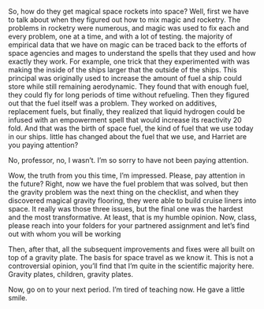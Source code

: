 So, how do they get magical space rockets into space? Well, first we
have to talk about when they figured out how to mix magic and rocketry.
The problems in rocketry were numerous, and magic was used to fix each
and every problem, one at a time, and with a lot of testing. the
majority of empirical data that we have on magic can be traced back to
the efforts of space agencies and mages to understand the spells that
they used and how exactly they work. For example, one trick that they
experimented with was making the inside of the ships larger that the
outside of the ships. This principal was originally used to increase the
amount of fuel a ship could store while still remaining aerodynamic.
They found that with enough fuel, they could fly for long periods of
time without refueling. Then they figured out that the fuel itself was a
problem. They worked on additives, replacement fuels, but finally, they
realized that liquid hydrogen could be infused with an empowerment spell
that would increase its reactivity 20 fold. And that was the birth of
space fuel, the kind of fuel that we use today in our ships. little has
changed about the fuel that we use, and Harriet are you paying
attention?

No, professor, no, I wasn’t. I’m so sorry to have not been paying
attention.

Wow, the truth from you this time, I’m impressed. Please, pay attention
in the future? Right, now we have the fuel problem that was solved, but
then the gravity problem was the next thing on the checklist, and when
they discovered magical gravity flooring, they were able to build cruise
liners into space. It really was those three issues, but the final one
was the hardest and the most transformative. At least, that is my humble
opinion. Now, class, please reach into your folders for your partnered
assignment and let’s find out with whom you will be working

Then, after that, all the subsequent improvements and fixes were all
built on top of a gravity plate. The basis for space travel as we know
it. This is not a controversial opinion, you’ll find that I’m quite in
the scientific majority here. Gravity plates, children, gravity plates.

Now, go on to your next period. I’m tired of teaching now. He gave a
little smile.
